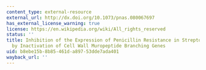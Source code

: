 ```yaml
---
content_type: external-resource
external_url: http://dx.doi.org/10.1073/pnas.080067697
has_external_license_warning: true
license: https://en.wikipedia.org/wiki/All_rights_reserved
status: ''
title: Inhibition of the Expression of Penicillin Resistance in Streptococcus Pneumoniae
  by Inactivation of Cell Wall Muropeptide Branching Genes
uid: b8ebe15b-8b85-461d-a897-53dde7ada401
wayback_url: ''
---
```

